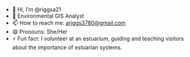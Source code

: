 - 👋 Hi, I’m @riggsa21
- 👀 Environmental GIS Analyst
- 📫 How to reach me: ariggs3780@gmail.com
- 😄 Pronouns: She/Her
- ⚡ Fun fact: I volunteer at an estuarium, guiding and teaching visitors about the importance of estuarian systems.

<!---
riggsa21/riggsa21 is a ✨ special ✨ repository because its `README.md` (this file) appears on your GitHub profile.
You can click the Preview link to take a look at your changes.
--->
